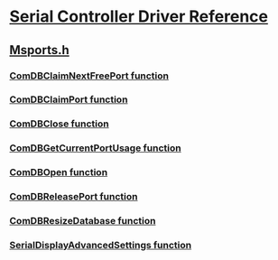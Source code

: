 # [Serial Controller Driver Reference](../_serports/index.md)
## [Msports.h](index.md)
### [ComDBClaimNextFreePort function](../msports/nf-msports-comdbclaimnextfreeport.md)
### [ComDBClaimPort function](../msports/nf-msports-comdbclaimport.md)
### [ComDBClose function](../msports/nf-msports-comdbclose.md)
### [ComDBGetCurrentPortUsage function](../msports/nf-msports-comdbgetcurrentportusage.md)
### [ComDBOpen function](../msports/nf-msports-comdbopen.md)
### [ComDBReleasePort function](../msports/nf-msports-comdbreleaseport.md)
### [ComDBResizeDatabase function](../msports/nf-msports-comdbresizedatabase.md)
### [SerialDisplayAdvancedSettings function](../msports/nf-msports-serialdisplayadvancedsettings.md)
